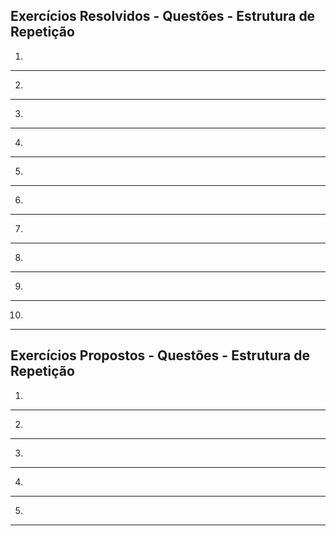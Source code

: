 ##  Exercícios Resolvidos - Questões - Estrutura de Repetição

1. 
---
2. 
---
3. 
---
4. 
---
5. 
---
6.
---
7.
---
8.
---
9.
---
10. 
---

##  Exercícios Propostos - Questões - Estrutura de Repetição

1. 
---
2. 
---
3. 
---
4. 
---
5. 
---
